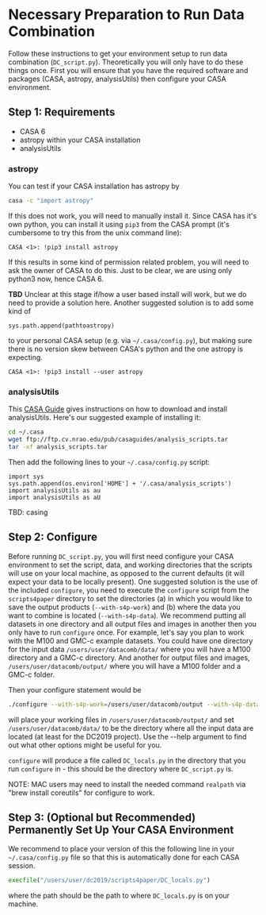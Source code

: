 # Necessary Preparation to Run Data Combination
Follow these instructions to get your environment setup to run data combination (`DC_script.py`). Theoretically you will only have to do these things once. First you will ensure that you have the required software and packages (CASA, astropy, analysisUtils) then configure your CASA environment.

## Step 1: Requirements
* CASA 6
* astropy within your CASA installation
* analysisUtils

### astropy
You can test if your CASA installation has astropy by
```bash
casa -c "import astropy"
```
If this does not work, you will need to manually install it.  Since CASA has it's own python, you can
install it using `pip3` from the CASA prompt (it's cumbersome to try this from the unix command line):
```plain
CASA <1>: !pip3 install astropy
```
If this results in some kind of permission related problem, you will need to ask the owner of CASA to do this. Just to be clear, we are using only python3 now, hence CASA 6. 

**TBD** Unclear at this stage if/how a user based install will work, but we do need to provide a solution here. Another suggested solution is to add some kind of
```plain
sys.path.append(pathtoastropy)
```
to your personal CASA setup (e.g. via `~/.casa/config.py`), but making sure there is no version skew between CASA's python and the one astropy is expecting.
```plain
CASA <1>: !pip3 install --user astropy
```
### analysisUtils
This [CASA Guide](https://casaguides.nrao.edu/index.php/Analysis_Utilities) gives instructions on how to download and install analysisUtils. Here's our suggested example of installing it:
```bash
cd ~/.casa
wget ftp://ftp.cv.nrao.edu/pub/casaguides/analysis_scripts.tar
tar -xf analysis_scripts.tar
```
Then add the following lines to your `~/.casa/config.py` script:
```plain
import sys
sys.path.append(os.environ['HOME'] + '/.casa/analysis_scripts')
import analysisUtils as au
import analysisUtils as aU
```
TBD: casing

## Step 2: Configure
Before running `DC_script.py`, you will first need configure your CASA environment to set the script, data, and working directories that the scripts will use on your local machine, as opposed to the current defaults (it will expect your data to be locally present). One suggested solution is the use of the included `configure`, you need to execute the `configure` script from the `scripts4paper` directory to set the directories
(a) in which you would like to save the output products (`--with-s4p-work`) and
(b) where the data you want to combine is located (`--with-s4p-data`).
We recommend putting all datasets in one directory and all output files and images in another then you only have to run `configure` once. For example, let's say you plan to work with the M100 and GMC-c example datasets. You could have one directory for the input data `/users/user/datacomb/data/` where you will have a M100 directory and a GMC-c directory. And another for output files and images, `/users/user/datacomb/output/` where you will have a M100 folder and a GMC-c folder.

Then your configure statement would be
```bash
./configure --with-s4p-work=/users/user/datacomb/output --with-s4p-data=/users/user/datacomb/data
```

will place your working files in `/users/user/datacomb/output/` and set `/users/user/datacomb/data/` to be the
directory where all the input data are located (at least for the DC2019 project). Use the --help argument to find out
what other options might be useful for you.

`configure` will produce a file called `DC_locals.py` in the directory that you run `configure` in - this should be the directory where `DC_script.py` is. 


NOTE:  MAC users may need to install the needed command `realpath` via "brew install coreutils" for configure to work.

## Step 3: (Optional but Recommended) Permanently Set Up Your CASA Environment
We recommend to place your version of this the following line in your `~/.casa/config.py` file so that this is
automatically done for each CASA session.

```python
execfile("/users/user/dc2019/scripts4paper/DC_locals.py")
```

where the path should be the path to where `DC_locals.py` is on your machine.
